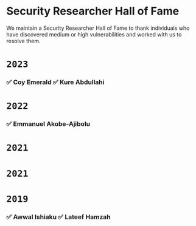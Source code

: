 # Security Researcher Hall of Fame
We maintain a Security Researcher Hall of Fame to thank individuals who have discovered medium or high vulnerabilities and worked with us to resolve them.

# ``2023 ``

### ✅ Coy Emerald  ✅ Kure Abdullahi

# ``2022 ``
### ✅ Emmanuel Akobe-Ajibolu
# ``2021 ``
# ``2021 ``
# ``2019 ``
### ✅ Awwal Ishiaku ✅ Lateef Hamzah
